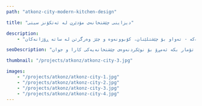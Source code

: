 ```yaml
---
path: "atkonz-city-modern-kitchen-design"

title: "دیزاینی چێشتخانەی مۆدێرن لە ئەتکۆنز سیتی"

description:
    - "چێشتخانەیەکی جوان و کارامان دیزاین کرد بۆ ماڵێک لە ئەتکۆنز سیتی، بە وردی گونجێنرا لەگەڵ شێوازی ژیان و پێداویستییە تایبەتەکانی خاوەن ماڵەکە. دیزاینەکە هاوسەنگی لە نێوان شێوە و کارکردن دروست کرد، چارەسەری کۆگاکردنی مۆدێرنی لەگەڵ پلانێکی ئاسان تێکەڵ کرد کە کارە ڕۆژانەکانی کردە بێ هەوڵ. هەموو وردەکارییەک، لە تەواوکارییە ناسکەکانەوە بۆ ڕووناکی بیرلێکراوە، هەڵبژێردرا بۆ دروستکردنی شوێنێک کە هەم کردەیی و هەم پێشوازیکەر بێت. بە زۆرترین بەکارهێنانی شوێنی بەردەست و دڵنیاکردنی ڕەوتی ئاسان، چێشتخانەکە بووە دڵی ماڵەکە - تەواو بۆ چێشتلێنان، کۆبوونەوە و چێژ وەرگرتن لە ساتە ڕۆژانەکان."

seoDescription: "ئەزموونی دیزاینی چێشتخانەی مۆدێرنمان لە ئەتکۆنز سیتی ببینە کە چارەسەری کۆگاکردنی تایبەت، پلانی ئاسان و تەواوکاری باشی تێدایە. شوێنەکەت بگۆڕە لەگەڵ دیزاینەرە شارەزاکانی چێشتخانەمان. ڕاوێژکاری بێبەرامبەر تۆمار بکە ئەمڕۆ بۆ نوێکردنەوەی چێشتخانەیەکی کارا و جوان."

thumbnail: "/projects/atkonz/atkonz-city-3.jpg"

images:
    - "/projects/atkonz/atkonz-city-1.jpg"
    - "/projects/atkonz/atkonz-city-2.jpg"
    - "/projects/atkonz/atkonz-city-3.jpg"
    - "/projects/atkonz/atkonz-city-4.jpg"
---
```

